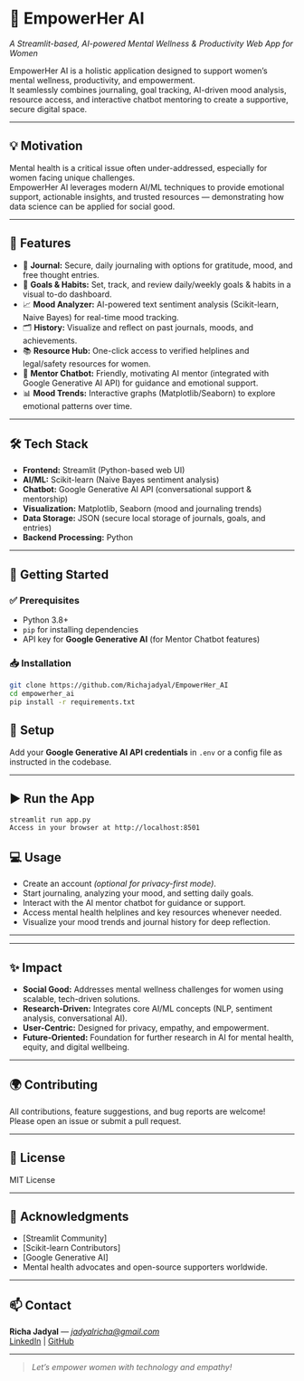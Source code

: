 # 🌸 EmpowerHer AI
*A Streamlit-based, AI-powered Mental Wellness & Productivity Web App for Women*

EmpowerHer AI is a holistic application designed to support women’s mental wellness, productivity, and empowerment.  
It seamlessly combines journaling, goal tracking, AI-driven mood analysis, resource access, and interactive chatbot mentoring to create a supportive, secure digital space.

---

## 💡 Motivation
Mental health is a critical issue often under-addressed, especially for women facing unique challenges.  
EmpowerHer AI leverages modern AI/ML techniques to provide emotional support, actionable insights, and trusted resources — demonstrating how data science can be applied for social good.

---

## 🚀 Features
- 📔 **Journal:** Secure, daily journaling with options for gratitude, mood, and free thought entries.  
- 🎯 **Goals & Habits:** Set, track, and review daily/weekly goals & habits in a visual to-do dashboard.  
- 📈 **Mood Analyzer:** AI-powered text sentiment analysis (Scikit-learn, Naive Bayes) for real-time mood tracking.  
- 🗂️ **History:** Visualize and reflect on past journals, moods, and achievements.  
- 📚 **Resource Hub:** One-click access to verified helplines and legal/safety resources for women.  
- 🤝 **Mentor Chatbot:** Friendly, motivating AI mentor (integrated with Google Generative AI API) for guidance and emotional support.  
- 📊 **Mood Trends:** Interactive graphs (Matplotlib/Seaborn) to explore emotional patterns over time.  

---

## 🛠️ Tech Stack
- **Frontend:** Streamlit (Python-based web UI)  
- **AI/ML:** Scikit-learn (Naive Bayes sentiment analysis)  
- **Chatbot:** Google Generative AI API (conversational support & mentorship)  
- **Visualization:** Matplotlib, Seaborn (mood and journaling trends)  
- **Data Storage:** JSON (secure local storage of journals, goals, and entries)  
- **Backend Processing:** Python  

---

## 🏁 Getting Started

### ✅ Prerequisites
- Python 3.8+  
- `pip` for installing dependencies  
- API key for **Google Generative AI** (for Mentor Chatbot features)

### 📥 Installation
```bash
git clone https://github.com/Richajadyal/EmpowerHer_AI
cd empowerher_ai
pip install -r requirements.txt
```

## 🔧 Setup
Add your **Google Generative AI API credentials** in `.env` or a config file as instructed in the codebase.

---

## ▶️ Run the App
```bash
streamlit run app.py
Access in your browser at http://localhost:8501
```

## 💻 Usage
- Create an account *(optional for privacy-first mode)*.
- Start journaling, analyzing your mood, and setting daily goals.
- Interact with the AI mentor chatbot for guidance or support.
- Access mental health helplines and key resources whenever needed.
- Visualize your mood trends and journal history for deep reflection.

---


---

## ✨ Impact
- **Social Good:** Addresses mental wellness challenges for women using scalable, tech-driven solutions.
- **Research-Driven:** Integrates core AI/ML concepts (NLP, sentiment analysis, conversational AI).
- **User-Centric:** Designed for privacy, empathy, and empowerment.
- **Future-Oriented:** Foundation for further research in AI for mental health, equity, and digital wellbeing.

---

## 🌍 Contributing
All contributions, feature suggestions, and bug reports are welcome!  
Please open an issue or submit a pull request.

---

## 📜 License
MIT License

---

## 🙌 Acknowledgments
- [Streamlit Community]  
- [Scikit-learn Contributors]  
- [Google Generative AI]  
- Mental health advocates and open-source supporters worldwide.

---

## 📫 Contact
**Richa Jadyal** — *jadyalricha@gmail.com*  
[LinkedIn](https://www.linkedin.com/in/your-username/) | [GitHub](https://github.com/Richajadyal)


---

> *Let’s empower women with technology and empathy!*


